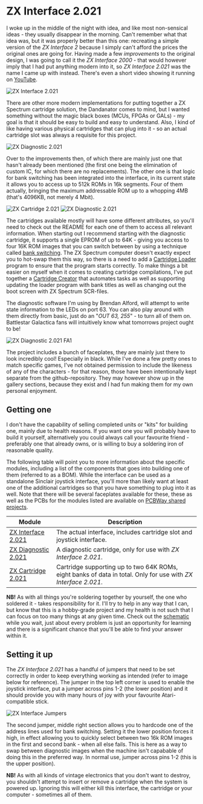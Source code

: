 # ZX Interface 2.021
I woke up in the middle of the night with idea, and like most non-sensical ideas - they usually disappear in the morning. Can't remember what that idea was, but it was properly better than this one: recreating a simple version of the *ZX Interface 2* because I simply can't afford the prices the original ones are going for. Having made a few *improvements* to the original design, I was going to call it the *ZX Interface 2000* - that would however imply that I had put anything modern into it, so *ZX Interface 2.021* was the name I came up with instead. There's even a short video showing it running on [YouTube](https://youtu.be/rGyqisjjOV8).

![ZX Interface 2.021](https://github.com/tebl/ZX-Interface-2.021/raw/main/gallery/2021-04-01%2015.55.49.jpg)

There are other more modern implementations for putting together a ZX Spectrum cartridge solution, the Dandanator comes to mind, but I wanted something without the magic black boxes (MCUs, FPGAs or GALs) - my goal is that it should be easy to build and easy to understand. Also, I kind of like having various physical cartridges that can plug into it - so an actual cartridge slot was always a requisite for this project. 

![ZX Diagnostic 2.021](https://github.com/tebl/ZX-Interface-2.021/raw/main/gallery/2021-04-01%2002.16.15.jpg)

Over to the improvements then, of which there are mainly just one that hasn't already been mentioned (the first one being the elimination of custom IC, for which there are no replacements). The other one is that logic for bank switching has been integrated into the interface, in its current state it allows you to access up to 512k ROMs in 16k segments. Four of them actually, bringing the maximum addressable ROM up to a whopping 4MB (that's 4096KB, not merely 4 Mbit).

![ZX Cartridge 2.021](https://github.com/tebl/ZX-Interface-2.021/raw/main/gallery/build_cartridge_004.jpg)
![ZX Diagnostic 2.021](https://github.com/tebl/ZX-Interface-2.021/raw/main/gallery/build_diagnostic_007.jpg)

The cartridges available mostly will have some different attributes, so you'll need to check out the README for each one of them to access all relevant information. When starting out I recommend starting with the diagnostic cartridge, it supports a single EPROM of up to 64K - giving you access to four 16K ROM images that you can switch between by using a technique called [bank switching](https://github.com/tebl/ZX-Interface-2.021/blob/main/documentation/bank_switching.md). The ZX Spectrum computer doesn't exactly expect you to hot-swap them this way, so there is a need to add a [Cartridge Loader](https://github.com/tebl/ZX-Interface-2.021/tree/main/software/cartridge_loader) program to ensure that the program starts correctly. To make things a bit easier on myself when it comes to creating cartridge compilations, I've put together a [Cartridge Creator](https://github.com/tebl/ZX-Interface-2.021/tree/main/software/cartridge_creator) that automates tasks as well as supporting updating the loader program with bank titles as well as changing out the boot screen with ZX Spectrum SCR-files.

The diagnostic software I'm using by Brendan Alford, will attempt to write state information to the LEDs on port 63. You can also play around with them directly from basic, just do an "*OUT 63, 255*" - to turn all of them on. Battlestar Galactica fans will intuitively know what tomorrows project ought to be!

![ZX Diagnostic 2.021 FA1](https://github.com/tebl/ZX-Interface-2.021/raw/main/gallery/build_diagnostic_008.jpg)

The project includes a bunch of faceplates, they are mainly just there to look incredibly cool! Especially in black. While I've done a few pretty ones to match specific games, I've not obtained permission to include the likeness of any of the characters - for that reason, those have been intentionally kept separate from the github-repository. They may however show up in the gallery sections, because they exist and I had fun making them for my own personal enjoyment.

## Getting one
I don't have the capability of selling completed units or "kits" for building one, mainly due to health reasons. If you want one you will probably have to build it yourself, alternatively you could always call your favourite friend - preferably one that already owns, or is willing to buy a soldering iron of reasonable quality.

The following table will point you to more information about the specific modules, including a list of the components that goes into building one of them (referred to as a BOM). While the interface can be used as a standalone Sinclair joystick interface, you'll more than likely want at least one of the additional cartridges so that you have something to plug into it as well. Note that there will be several faceplates available for these, these as well as the PCBs for the modules listed are available on [PCBWay shared projects](https://www.pcbway.com/project/shareproject/?tag=ZX%20Interface%202.021).

| Module                      | Description                       |
| --------------------------- | --------------------------------- |
| [ZX Interface 2.021](https://github.com/tebl/ZX-Interface-2.021/tree/main/ZX%20Interface%202021) | The actual interface, includes cartridge slot and joystick interface.
| [ZX Diagnostic 2.021](https://github.com/tebl/ZX-Interface-2.021/tree/main/ZX%20Diagnostic%202021) | A diagnostic cartridge, only for use with *ZX Interface 2.021*.
| [ZX Cartridge 2.021](https://github.com/tebl/ZX-Interface-2.021/tree/main/ZX%20Cartridge%202021) | Cartridge supporting up to two 64K ROMs, eight banks of data in total. Only for use with *ZX Interface 2.021*.

**NB!** As with all things you're soldering together by yourself, the one who soldered it - takes responsibility for it. I'll try to help in any way that I can, but know that this is a hobby-grade project and my health is not such that I can focus on too many things at any given time. Check out the [schematic](https://github.com/tebl/ZX-Interface-2.021/tree/main/documentation/schematic) while you wait, just about every problem is just an opportunity for learning and there is a significant chance that you'll be able to find your answer within it.

## Setting it up
The *ZX Interface 2.021* has a handful of jumpers that need to be set correctly in order to keep everything working as intended (refer to image below for reference). The jumper in the top left corner is used to enable the joystick interface, put a jumper across pins 1-2 (the lower position) and it should provide you with many hours of joy with your favourite Atari-compatible stick.

![ZX Interface Jumpers](https://github.com/tebl/ZX-Interface-2.021/raw/main/gallery/build_010.jpg)

The second jumper, middle right section allows you to hardcode one of the address lines used for bank switching. Setting it the lower position forces it high, in effect allowing you to quickly select between two 16k ROM images in the first and second bank - when all else fails. This is here as a way to swap between diagnostic images when the machine isn't capabable of doing this in the preferred way. In normal use, jumper across pins 1-2 (this is the upper position).

**NB!** As with all kinds of vintage electronics that you don't want to destroy, you shouldn't attempt to insert or remove a cartridge when the system is powered up. Ignoring this will either kill this interface, the cartridge or your computer - sometimes all of them.